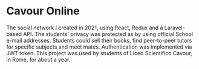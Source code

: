 # Cavour Online

The social network I created in 2021, using React, Redux and a Laravel-based API. The students' privacy was protected as by using official School e-mail addresses. Students could sell their books, find peer-to-peer tutors for specific subjects and meet mates. Authentication was implemented via JWT token.
This project was used by students of Liceo Scientifico Cavour, in Rome, for about a year.
